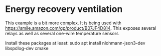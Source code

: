 # Energy recovery ventilation

This example is a bit more complex. It is being used with https://smile.amazon.com/gp/product/B07JF4D814.
This exposes several relays as well as several one-wire temperature sensors

Install these packages at least:
sudo apt install nlohmann-json3-dev libspdlog-dev cmake
